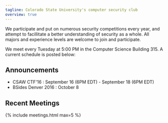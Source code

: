 ```yaml
---
tagline: Colorado State University's computer security club
overview: true
---
```


We participate and put on numerous security competitions every year, and attempt to facillitate a better understanding of security as a whole. All majors and experience levels are welcome to join and participate.

We meet every Tuesday at 5:00 PM in the Computer Science Building 315. A current schedule is posted below:

## Announcements

+ CSAW CTF'16 : September 16 (6PM EDT) - September 18 (6PM EDT)
+ BSides Denver 2016 : October 8 


## Recent Meetings
{% include meetings.html max=5 %}
